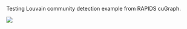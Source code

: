 Testing Louvain community detection example from RAPIDS cuGraph.

![](https://ga-beacon.deno.dev/G-G1E8HNDZYY:v51jklKGTLmC3LAZ4rJbIQ/github.com/moocf/learn-cugraph-louvain.cuda)
